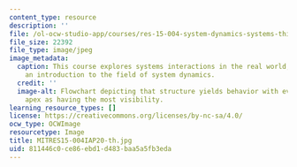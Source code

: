 ```yaml
---
content_type: resource
description: ''
file: /ol-ocw-studio-app/courses/res-15-004-system-dynamics-systems-thinking-and-modeling-for-a-complex-world-january-iap-2020/811446c0ce86ebd1d483baa5a5fb3eda_MITRES15-004IAP20-th.jpg
file_size: 22392
file_type: image/jpeg
image_metadata:
  caption: This course explores systems interactions in the real world, providing
    an introduction to the field of system dynamics.
  credit: ''
  image-alt: Flowchart depicting that structure yields behavior with events at the
    apex as having the most visibility.
learning_resource_types: []
license: https://creativecommons.org/licenses/by-nc-sa/4.0/
ocw_type: OCWImage
resourcetype: Image
title: MITRES15-004IAP20-th.jpg
uid: 811446c0-ce86-ebd1-d483-baa5a5fb3eda
---
```

